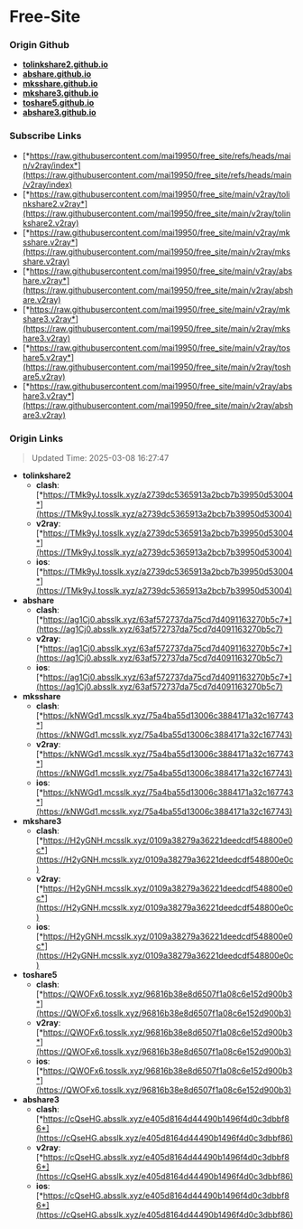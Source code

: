# Free-Site

### Origin Github

- [**tolinkshare2.github.io**](https://github.com/tolinkshare2/tolinkshare2.github.io)
- [**abshare.github.io**](https://github.com/abshare/abshare.github.io)
- [**mksshare.github.io**](https://github.com/mksshare/mksshare.github.io)
- [**mkshare3.github.io**](https://github.com/mkshare3/mkshare3.github.io)
- [**toshare5.github.io**](https://github.com/toshare5/toshare5.github.io)
- [**abshare3.github.io**](https://github.com/abshare3/abshare3.github.io)

### Subscribe Links

- [*https://raw.githubusercontent.com/mai19950/free_site/refs/heads/main/v2ray/index*](https://raw.githubusercontent.com/mai19950/free_site/refs/heads/main/v2ray/index)
- [*https://raw.githubusercontent.com/mai19950/free_site/main/v2ray/tolinkshare2.v2ray*](https://raw.githubusercontent.com/mai19950/free_site/main/v2ray/tolinkshare2.v2ray)
- [*https://raw.githubusercontent.com/mai19950/free_site/main/v2ray/mksshare.v2ray*](https://raw.githubusercontent.com/mai19950/free_site/main/v2ray/mksshare.v2ray)
- [*https://raw.githubusercontent.com/mai19950/free_site/main/v2ray/abshare.v2ray*](https://raw.githubusercontent.com/mai19950/free_site/main/v2ray/abshare.v2ray)
- [*https://raw.githubusercontent.com/mai19950/free_site/main/v2ray/mkshare3.v2ray*](https://raw.githubusercontent.com/mai19950/free_site/main/v2ray/mkshare3.v2ray)
- [*https://raw.githubusercontent.com/mai19950/free_site/main/v2ray/toshare5.v2ray*](https://raw.githubusercontent.com/mai19950/free_site/main/v2ray/toshare5.v2ray)
- [*https://raw.githubusercontent.com/mai19950/free_site/main/v2ray/abshare3.v2ray*](https://raw.githubusercontent.com/mai19950/free_site/main/v2ray/abshare3.v2ray)

### Origin Links

> Updated Time: 2025-03-08 16:27:47

- **tolinkshare2**
  - **clash**: [*https://TMk9yJ.tosslk.xyz/a2739dc5365913a2bcb7b39950d53004*](https://TMk9yJ.tosslk.xyz/a2739dc5365913a2bcb7b39950d53004)
  - **v2ray**: [*https://TMk9yJ.tosslk.xyz/a2739dc5365913a2bcb7b39950d53004*](https://TMk9yJ.tosslk.xyz/a2739dc5365913a2bcb7b39950d53004)
  - **ios**: [*https://TMk9yJ.tosslk.xyz/a2739dc5365913a2bcb7b39950d53004*](https://TMk9yJ.tosslk.xyz/a2739dc5365913a2bcb7b39950d53004)
- **abshare**
  - **clash**: [*https://ag1Cj0.absslk.xyz/63af572737da75cd7d4091163270b5c7*](https://ag1Cj0.absslk.xyz/63af572737da75cd7d4091163270b5c7)
  - **v2ray**: [*https://ag1Cj0.absslk.xyz/63af572737da75cd7d4091163270b5c7*](https://ag1Cj0.absslk.xyz/63af572737da75cd7d4091163270b5c7)
  - **ios**: [*https://ag1Cj0.absslk.xyz/63af572737da75cd7d4091163270b5c7*](https://ag1Cj0.absslk.xyz/63af572737da75cd7d4091163270b5c7)
- **mksshare**
  - **clash**: [*https://kNWGd1.mcsslk.xyz/75a4ba55d13006c3884171a32c167743*](https://kNWGd1.mcsslk.xyz/75a4ba55d13006c3884171a32c167743)
  - **v2ray**: [*https://kNWGd1.mcsslk.xyz/75a4ba55d13006c3884171a32c167743*](https://kNWGd1.mcsslk.xyz/75a4ba55d13006c3884171a32c167743)
  - **ios**: [*https://kNWGd1.mcsslk.xyz/75a4ba55d13006c3884171a32c167743*](https://kNWGd1.mcsslk.xyz/75a4ba55d13006c3884171a32c167743)
- **mkshare3**
  - **clash**: [*https://H2yGNH.mcsslk.xyz/0109a38279a36221deedcdf548800e0c*](https://H2yGNH.mcsslk.xyz/0109a38279a36221deedcdf548800e0c)
  - **v2ray**: [*https://H2yGNH.mcsslk.xyz/0109a38279a36221deedcdf548800e0c*](https://H2yGNH.mcsslk.xyz/0109a38279a36221deedcdf548800e0c)
  - **ios**: [*https://H2yGNH.mcsslk.xyz/0109a38279a36221deedcdf548800e0c*](https://H2yGNH.mcsslk.xyz/0109a38279a36221deedcdf548800e0c)
- **toshare5**
  - **clash**: [*https://QWOFx6.tosslk.xyz/96816b38e8d6507f1a08c6e152d900b3*](https://QWOFx6.tosslk.xyz/96816b38e8d6507f1a08c6e152d900b3)
  - **v2ray**: [*https://QWOFx6.tosslk.xyz/96816b38e8d6507f1a08c6e152d900b3*](https://QWOFx6.tosslk.xyz/96816b38e8d6507f1a08c6e152d900b3)
  - **ios**: [*https://QWOFx6.tosslk.xyz/96816b38e8d6507f1a08c6e152d900b3*](https://QWOFx6.tosslk.xyz/96816b38e8d6507f1a08c6e152d900b3)
- **abshare3**
  - **clash**: [*https://cQseHG.absslk.xyz/e405d8164d44490b1496f4d0c3dbbf86*](https://cQseHG.absslk.xyz/e405d8164d44490b1496f4d0c3dbbf86)
  - **v2ray**: [*https://cQseHG.absslk.xyz/e405d8164d44490b1496f4d0c3dbbf86*](https://cQseHG.absslk.xyz/e405d8164d44490b1496f4d0c3dbbf86)
  - **ios**: [*https://cQseHG.absslk.xyz/e405d8164d44490b1496f4d0c3dbbf86*](https://cQseHG.absslk.xyz/e405d8164d44490b1496f4d0c3dbbf86)
